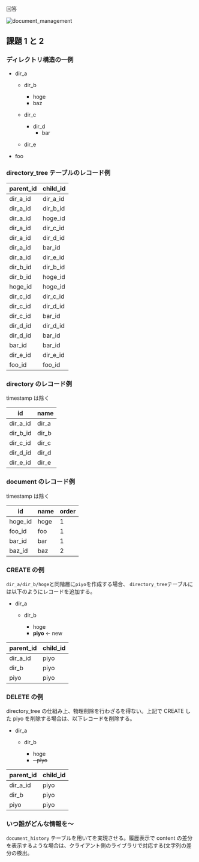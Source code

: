 回答

![document_management](https://user-images.githubusercontent.com/76472239/188297270-4300ecf6-62ca-4f99-a086-44e595fc4df7.png)


## 課題 1 と 2

### ディレクトリ構造の一例

- dir_a

  - dir_b

    - hoge
    - baz

  - dir_c
    - dir_d
      - bar
  - dir_e

- foo

### directory_tree テーブルのレコード例

| parent_id | child_id |
| --------- | -------- |
| dir_a_id  | dir_a_id |
| dir_a_id  | dir_b_id |
| dir_a_id  | hoge_id  |
| dir_a_id  | dir_c_id |
| dir_a_id  | dir_d_id |
| dir_a_id  | bar_id   |
| dir_a_id  | dir_e_id |
| dir_b_id  | dir_b_id |
| dir_b_id  | hoge_id  |
| hoge_id   | hoge_id  |
| dir_c_id  | dir_c_id |
| dir_c_id  | dir_d_id |
| dir_c_id  | bar_id   |
| dir_d_id  | dir_d_id |
| dir_d_id  | bar_id   |
| bar_id    | bar_id   |
| dir_e_id  | dir_e_id |
| foo_id    | foo_id   |

### directory のレコード例

timestamp は除く

| id       | name  |
| -------- | ----- |
| dir_a_id | dir_a |
| dir_b_id | dir_b |
| dir_c_id | dir_c |
| dir_d_id | dir_d |
| dir_e_id | dir_e |

### document のレコード例

timestamp は除く

| id      | name | order |
| ------- | ---- | ----- |
| hoge_id | hoge | 1     |
| foo_id  | foo  | 1     |
| bar_id  | bar  | 1     |
| baz_id  | baz  | 2     |

### CREATE の例

`dir_a/dir_b/hoge`と同階層に`piyo`を作成する場合、
`directory_tree`テーブルには以下のようにレコードを追加する。

- dir_a

  - dir_b

    - hoge
    - **piyo** ← new

| parent_id | child_id |
| --------- | -------- |
| dir_a_id  | piyo     |
| dir_b     | piyo     |
| piyo      | piyo     |

### DELETE の例

directory_tree の仕組み上、物理削除を行わざるを得ない。上記で CREATE した piyo を削除する場合は、以下レコードを削除する。

- dir_a

  - dir_b

    - hoge
    - ~~- piyo~~

| parent_id | child_id |
| --------- | -------- |
| dir_a_id  | piyo     |
| dir_b     | piyo     |
| piyo      | piyo     |

### いつ誰がどんな情報を〜

`document_history` テーブルを用いてを実現させる。履歴表示で content の差分を表示するような場合は、クライアント側のライブラリで対応する(文字列の差分の検出。
